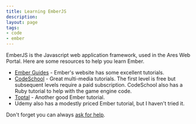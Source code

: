 ```yaml
---
title: Learning EmberJS
description:
layout: page
tags: 
- code
- ember
---
```


EmberJS is the Javascript web application framework, used in the Ares Web Portal.  Here are some resources to help you learn Ember.

* [Ember Guides](https://www.emberjs.com/learn/) - Ember's website has some excellent tutorials.
* [CodeSchool](https://www.codeschool.com/paths/ruby) - Great multi-media tutorials.  The first level is free but subsequent levels require a paid subscription.  CodeSchool also has a Ruby tutorial to help with the game engine code.
* [Toptal](https://www.toptal.com/javascript/a-step-by-step-guide-to-building-your-first-ember-js-app) - Another good Ember tutorial.
* Udemy also has a modestly priced Ember tutorial, but I haven't tried it.

Don't forget you can always [ask for help](/feedback). 
